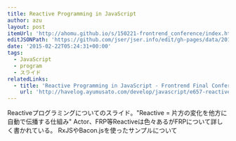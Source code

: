 ```yaml
---
title: Reactive Programming in JavaScript
author: azu
layout: post
itemUrl: 'http://ahomu.github.io/s/150221-frontrend_conference/index.html#1'
editJSONPath: 'https://github.com/jser/jser.info/edit/gh-pages/data/2015/02/index.json'
date: '2015-02-22T05:24:31+00:00'
tags:
  - JavaScript
  - program
  - スライド
relatedLinks:
  - title: 'Reactive Programming in JavaScript - Frontrend Final Conference 資料 ::ハブろぐ'
    url: 'http://havelog.ayumusato.com/develop/javascript/e657-reactive_programming_in_javascript.html'
---
```

Reactiveプログラミングについてのスライド。"Reactive = 片方の変化を他方に自動で伝播する仕組み"
Actor、FRP等Reactiveは色々あるがFRPについて詳しく書かれている。
RxJSやBacon.jsを使ったサンプルについて
